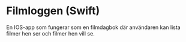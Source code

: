 # Filmloggen (Swift)
En IOS-app som fungerar som en filmdagbok där användaren kan lista filmer hen ser och filmer hen vill se.
